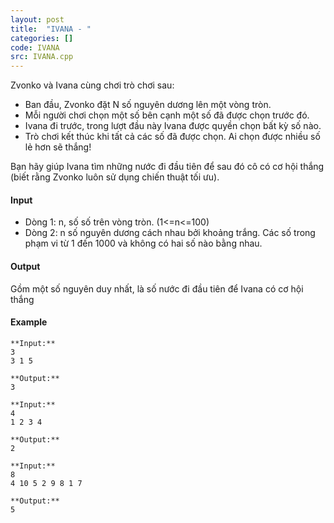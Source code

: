 ```yaml
---
layout: post
title:  "IVANA - "
categories: []
code: IVANA
src: IVANA.cpp
---
```




  


Zvonko và Ivana cùng chơi trò chơi sau:

*   Ban đầu, Zvonko đặt N số nguyên dương lên một vòng tròn.
*   Mỗi người chơi chọn một số bên cạnh một số đã được chọn trước đó.
*   Ivana đi trước, trong lượt đầu này Ivana được quyền chọn bất kỳ số nào.
*   Trò chơi kết thúc khi tất cả các số đã được chọn. Ai chọn được nhiều số lẻ hơn sẽ thắng!

Bạn hãy giúp Ivana tìm những nước đi đầu tiên để sau đó cô có cơ hội thắng (biết rằng Zvonko luôn sử dụng chiến thuật tối ưu).

#### Input

*   Dòng 1: n, số số trên vòng tròn. (1<=n<=100)
*   Dòng 2: n số nguyên dương cách nhau bởi khoảng trắng. Các số trong phạm vi từ 1 đến 1000 và không có hai số nào bằng nhau.

#### Output

Gồm một số nguyên duy nhất, là số nước đi đầu tiên để Ivana có cơ hội thắng

#### Example

```
**Input:**
3
3 1 5

**Output:**
3

**Input:**
4
1 2 3 4

**Output:**
2

**Input:**
8
4 10 5 2 9 8 1 7

**Output:**
5

```

<!--more-->


